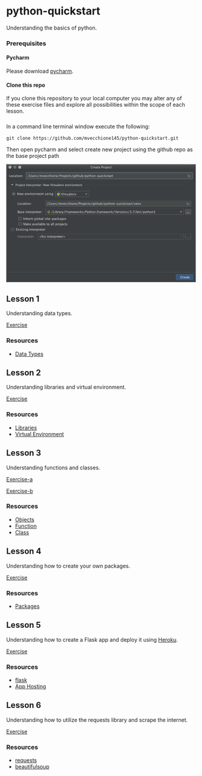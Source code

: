 # python-quickstart
Understanding the basics of python.

### Prerequisites

#### Pycharm

Please download [pycharm](https://www.jetbrains.com/pycharm/download/).

#### Clone this repo

If you clone this repository to your local computer you may alter any of these exercise files and explore all
possibilities within the scope of each lesson.

##### 

In a command line terminal window execute the following:
```
git clone https://github.com/mvecchione145/python-quickstart.git
```
Then open pycharm and select create new project using the github repo as the base project path

![Image of pycharm project](pycharm-new-project.png)

## Lesson 1

Understanding data types.

[Exercise](https://github.com/mvecchione145/python-quickstart/blob/main/lesson-01.py)

### Resources

- [Data Types](https://github.com/mvecchione145/python-quickstart/blob/main/resources/data_types.md)

## Lesson 2

Understanding libraries and virtual environment.

[Exercise](https://github.com/mvecchione145/python-quickstart/blob/main/lesson-02.py)

### Resources

- [Libraries](https://github.com/mvecchione145/python-quickstart/blob/main/resources/libraries.md)
- [Virtual Environment](https://github.com/mvecchione145/python-quickstart/blob/main/resources/virtual_env.md)

## Lesson 3

Understanding functions and classes.

[Exercise-a](https://github.com/mvecchione145/python-quickstart/blob/main/lesson-03a.py)

[Exercise-b](https://github.com/mvecchione145/python-quickstart/blob/main/lesson-03b.py)

### Resources

- [Objects]()
- [Function]()
- [Class]()

## Lesson 4

Understanding how to create your own packages.

[Exercise](https://github.com/mvecchione145/python-quickstart/blob/main/lesson-04.py)

### Resources

- [Packages]()

## Lesson 5

Understanding how to create a Flask app and deploy it using [Heroku](https://www.heroku.com/home).

[Exercise](https://github.com/mvecchione145/python-quickstart/blob/main/lesson-05.py)

### Resources

- [flask](https://github.com/mvecchione145/python-quickstart/blob/main/resources/flask.md)
- [App Hosting](https://github.com/mvecchione145/python-quickstart/blob/main/resources/hosting.md)

## Lesson 6

Understanding how to utilize the requests library and scrape the internet.

[Exercise](https://github.com/mvecchione145/python-quickstart/blob/main/lesson-06.py)

### Resources

- [requests](https://github.com/mvecchione145/python-quickstart/blob/main/resources/requests.md)
- [beautifulsoup](https://github.com/mvecchione145/python-quickstart/blob/main/resources/beautifulsoup.md)
